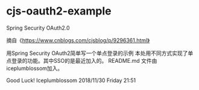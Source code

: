 # cjs-oauth2-example
Spring Security OAuth2.0

摘自《https://www.cnblogs.com/cjsblog/p/9296361.html》

用Spring Security OAuth2简单写一个单点登录的示例
本处用不同方式实现了单点登录的功能。其中SSO的是最近加入的。
README.md 文件由iceplumblossom加入。

Good Luck!
Iceplumblossom
2018/11/30 Friday 21:51

